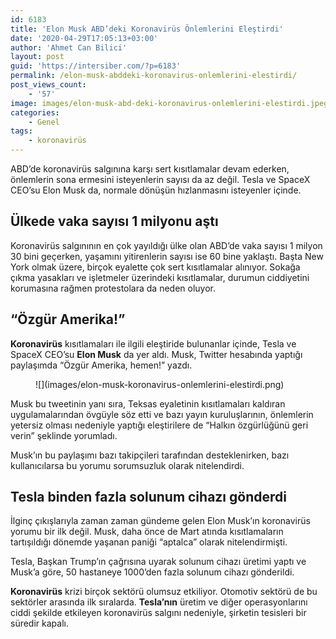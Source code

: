 ```yaml
---
id: 6183
title: 'Elon Musk ABD’deki Koronavirüs Önlemlerini Eleştirdi'
date: '2020-04-29T17:05:13+03:00'
author: 'Ahmet Can Bilici'
layout: post
guid: 'https://intersiber.com/?p=6183'
permalink: /elon-musk-abddeki-koronavirus-onlemlerini-elestirdi/
post_views_count:
    - '57'
image: images/elon-musk-abd-deki-koronavirus-onlemlerini-elestirdi.jpeg
categories:
    - Genel
tags:
    - koronavirüs
---
```


ABD’de koronavirüs salgınına karşı sert kısıtlamalar devam ederken, önlemlerin sona ermesini isteyenlerin sayısı da az değil. Tesla ve SpaceX CEO’su Elon Musk da, normale dönüşün hızlanmasını isteyenler içinde.

## Ülkede vaka sayısı 1 milyonu aştı

Koronavirüs salgınının en çok yayıldığı ülke olan ABD’de vaka sayısı 1 milyon 30 bini geçerken, yaşamını yitirenlerin sayısı ise 60 bine yaklaştı. Başta New York olmak üzere, birçok eyalette çok sert kısıtlamalar alınıyor. Sokağa çıkma yasakları ve işletmeler üzerindeki kısıtlamalar, durumun ciddiyetini korumasına rağmen protestolara da neden oluyor.

## “Özgür Amerika!”

**Koronavirüs** kısıtlamaları ile ilgili eleştiride bulunanlar içinde, Tesla ve SpaceX CEO’su **Elon Musk** da yer aldı. Musk, Twitter hesabında yaptığı paylaşımda “Özgür Amerika, hemen!” yazdı.

<figure class="wp-block-image size-large">![](images/elon-musk-koronavirus-onlemlerini-elestirdi.png)</figure>Musk bu tweetinin yanı sıra, Teksas eyaletinin kısıtlamaları kaldıran uygulamalarından övgüyle söz etti ve bazı yayın kuruluşlarının, önlemlerin yetersiz olması nedeniyle yaptığı eleştirilere de “Halkın özgürlüğünü geri verin” şeklinde yorumladı.

Musk’ın bu paylaşımı bazı takipçileri tarafından desteklenirken, bazı kullanıcılarsa bu yorumu sorumsuzluk olarak nitelendirdi.

## Tesla binden fazla solunum cihazı gönderdi

İlginç çıkışlarıyla zaman zaman gündeme gelen Elon Musk’ın koronavirüs yorumu bir ilk değil. Musk, daha önce de Mart atında kısıtlamaların tartışıldığı dönemde yaşanan paniği “aptalca” olarak nitelendirmişti.

Tesla, Başkan Trump’ın çağrısına uyarak solunum cihazı üretimi yaptı ve Musk’a göre, 50 hastaneye 1000’den fazla solunum cihazı gönderildi.

**Koronavirüs** krizi birçok sektörü olumsuz etkiliyor. Otomotiv sektörü de bu sektörler arasında ilk sıralarda. **Tesla’nın** üretim ve diğer operasyonlarını ciddi şekilde etkileyen koronavirüs salgını nedeniyle, şirketin tesisleri bir süredir kapalı.